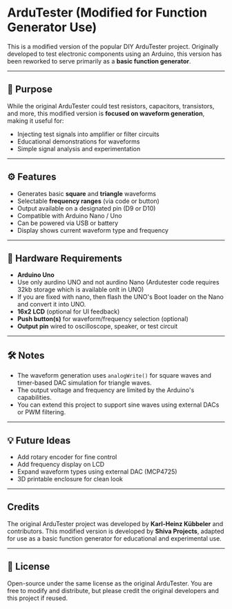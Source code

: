 # ArduTester (Modified for Function Generator Use)

This is a modified version of the popular DIY ArduTester project. Originally developed to test electronic components using an Arduino, this version has been reworked to serve primarily as a **basic function generator**.

---

## 🎯 Purpose

While the original ArduTester could test resistors, capacitors, transistors, and more, this modified version is **focused on waveform generation**, making it useful for:

- Injecting test signals into amplifier or filter circuits
- Educational demonstrations for waveforms
- Simple signal analysis and experimentation

---

## ⚙️ Features

- Generates basic **square** and **triangle** waveforms
- Selectable **frequency ranges** (via code or button)
- Output available on a designated pin (D9 or D10)
- Compatible with Arduino Nano / Uno
- Can be powered via USB or battery
- Display shows current waveform type and frequency

---

## 🔌 Hardware Requirements

- **Arduino Uno**
- Use only aurdino UNO and not aurdino Nano (Ardutester code requires 32kb storage which is available onlt in UNO)
- If you are fixed with nano, then flash the UNO's Boot loader on the Nano and convert it into UNO.
- **16x2 LCD** (optional for UI feedback)
- **Push button(s)** for waveform/frequency selection (optional)
- **Output pin** wired to oscilloscope, speaker, or test circuit

---

## 🛠️ Notes

- The waveform generation uses `analogWrite()` for square waves and timer-based DAC simulation for triangle waves.
- The output voltage and frequency are limited by the Arduino's capabilities.
- You can extend this project to support sine waves using external DACs or PWM filtering.

---

## 💡 Future Ideas

- Add rotary encoder for fine control
- Add frequency display on LCD
- Expand waveform types using external DAC (MCP4725)
- 3D printable enclosure for clean look

---

## Credits

The original ArduTester project was developed by **Karl-Heinz Kübbeler** and contributors. This modified version is developed by **Shiva Projects**, adapted for use as a basic function generator for educational and experimental use.

---

## 📄 License

Open-source under the same license as the original ArduTester. You are free to modify and distribute, but please credit the original developers and this project if reused.

